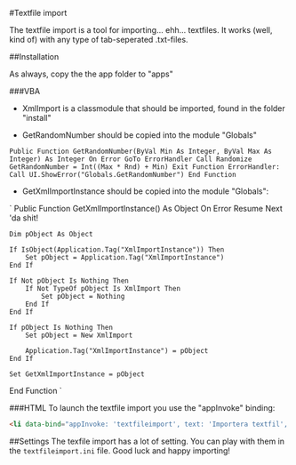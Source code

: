 #Textfile import

The textfile import is a tool for importing... ehh... textfiles. It works (well, kind of) with any type of tab-seperated .txt-files. 

##Installation

As always, copy the the app folder to "apps"

###VBA
- XmlImport is a classmodule that should be imported, found in the folder "install"

- GetRandomNumber should be copied into the module "Globals"

`
Public Function GetRandomNumber(ByVal Min As Integer, ByVal Max As Integer) As Integer
    On Error GoTo ErrorHandler
        Call Randomize
        GetRandomNumber = Int((Max * Rnd) + Min)
        Exit Function
    ErrorHandler:
    Call UI.ShowError("Globals.GetRandomNumber")
End Function
`

- GetXmlImportInstance should be copied into the module "Globals":

`
Public Function GetXmlImportInstance() As Object
    On Error Resume Next 'da shit!

    Dim pObject As Object
    
    If IsObject(Application.Tag("XmlImportInstance")) Then
        Set pObject = Application.Tag("XmlImportInstance")
    End If
        
    If Not pObject Is Nothing Then
        If Not TypeOf pObject Is XmlImport Then
            Set pObject = Nothing
        End If
    End If
    
    If pObject Is Nothing Then
        Set pObject = New XmlImport
        
        Application.Tag("XmlImportInstance") = pObject
    End If
    
    Set GetXmlImportInstance = pObject
End Function
`

###HTML
To launch the textfile import you use the "appInvoke" binding:

```html
<li data-bind="appInvoke: 'textfileimport', text: 'Importera textfil', icon:'fa-file'"></li>   
```

##Settings
The texfile import has a lot of setting. You can play with them in the ```textfileimport.ini``` file.
Good luck and happy importing!